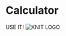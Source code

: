 # Calculator
USE IT!
![KNIT LOGO](https://user-images.githubusercontent.com/113275255/218512649-96ab5f7d-e460-4acd-bab9-4fc761c15a05.jpg)
